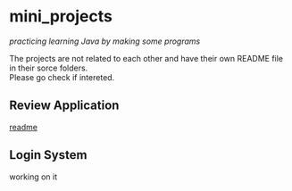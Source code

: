# mini_projects
*practicing learning Java by making some programs*  
  
The projects are not related to each other and have their own README file in their sorce folders.  
Please go check if intereted.


## Review Application
[readme](https://google.com, "google link")

## Login System
working on it
